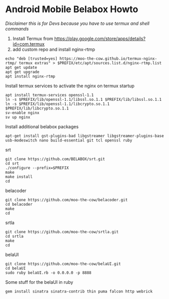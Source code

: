 # Android Mobile Belabox Howto

*Disclaimer this is for Devs because you have to use termux and shell commands*

1. Install Termux from https://play.google.com/store/apps/details?id=com.termux
2. add custom repo and install nginx-rtmp
```
echo "deb [trusted=yes] https://moo-the-cow.github.io/termux-nginx-rtmp/ termux extras" > $PREFIX/etc/apt/sources.list.d/nginx-rtmp.list
apt get update
apt get upgrade
apt install nginx-rtmp
```

Install termux services to activate the nginx on termux startup
```
apt install termux-services openssl-1.1
ln -s $PREFIX/lib/openssl-1.1/libssl.so.1.1 $PREFIX/lib/libssl.so.1.1
ln -s $PREFIX/lib/openssl-1.1/libcrypto.so.1.1 $PREFIX/lib/libcrypto.so.1.1
sv-enable nginx
sv up nginx
```

Install additional belabox packages
```
apt-get install gst-plugins-bad libgstreamer libgstreamer-plugins-base usb-modeswitch nano build-essential git tcl openssl ruby
```

srt
```
git clone https://github.com/BELABOX/srt.git
cd srt
./configure --prefix=$PREFIX
make
make install
cd
```

belacoder
```
git clone https://github.com/moo-the-cow/belacoder.git
cd belacoder
make
cd
```

srtla
```
git clone https://github.com/moo-the-cow/srtla.git
cd srtla
make
cd
```

belaUI
```
git clone https://github.com/moo-the-cow/belaUI.git
cd belaUI
sudo ruby belaUI.rb -o 0.0.0.0 -p 8888
```

Some stuff for the belaUI in ruby
```
gem install sinatra sinatra-contrib thin puma falcon http webrick
```